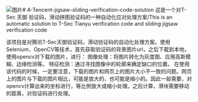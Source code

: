 ![图片](https://github.com/user-attachments/assets/99c458de-af97-4877-bbae-49c8b77ac158)# A-Tencent-jigsaw-sliding-verification-code-solution
这是一个对T-Sec 天御 验证码，滑动拼图验证码的一种自动化应对处理方案/This is an automatic solution to T-Sec Tianyu verification code and sliding jigsaw verification code



该项目是对腾讯T-Sec天御验证码，滑动验证码的自动化处理方案。使用Selenium、OpenCV等技术，首先获取验证码的背景图片url，之后下载到本地，使用opencv对下载的图片，进行：
    图像处理：将图片转化为灰度图、应用高斯模糊、边缘检测等。
    特征检测：通过寻找图像中的轮廓来确定缺口的位置。
在使用该代码的时候，一定要注意，下载的图片和网页上的图片大小不一致的问题。网页上的图片与下载的图片相比，可能是放大的，也可能是缩小的。因此一般需要，对opencv计算出来的坐标进行，等比例放大或缩小处理。之后计算，滑块需要移动的距离，对验证码进行处理。
